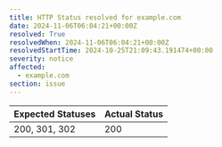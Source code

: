 ```yaml
---
title: HTTP Status resolved for example.com
date: 2024-11-06T06:04:21+00:00Z
resolved: True
resolvedWhen: 2024-11-06T06:04:21+00:00Z
resolvedStartTime: 2024-10-25T21:09:43.191474+00:00
severity: notice
affected:
  - example.com
section: issue
---
```


| Expected Statuses | Actual Status  |
|-------------------|----------------|
| 200, 301, 302 | 200 |

